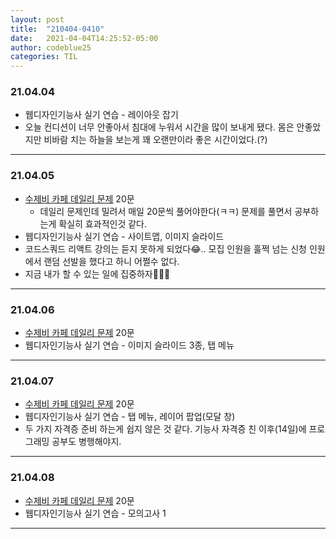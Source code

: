 ```yaml
---
layout: post
title:  "210404-0410"
date:   2021-04-04T14:25:52-05:00
author: codeblue25
categories: TIL
---
```


<h3>21.04.04</h3>

* 웹디자인기능사 실기 연습 - 레이아웃 잡기
* 오늘 컨디션이 너무 안좋아서 침대에 누워서 시간을 많이 보내게 됐다. 몸은 안좋았지만 비바람 치는 하늘을 보는게 꽤 오랜만이라 좋은 시간이었다.(?)

---

<h3>21.04.05</h3>

* [수제비 카페 데일리 문제](https://cafe.naver.com/soojebi) 20문
  * 데일리 문제인데 밀려서 매일 20문씩 풀어야한다(ㅋㅋ) 문제를 풀면서 공부하는게 확실히 효과적인것 같다.
* 웹디자인기능사 실기 연습 - 사이트맵, 이미지 슬라이드
* 코드스쿼드 리액트 강의는 듣지 못하게 되었다😂.. 모집 인원을 훌쩍 넘는 신청 인원에서 랜덤 선발을 했다고 하니 어쩔수 없다.
* 지금 내가 할 수 있는 일에 집중하자🌱🌿🌳

---

<h3>21.04.06</h3>

* [수제비 카페 데일리 문제](https://cafe.naver.com/soojebi) 20문
* 웹디자인기능사 실기 연습 - 이미지 슬라이드 3종, 탭 메뉴

---

<h3>21.04.07</h3>

* [수제비 카페 데일리 문제](https://cafe.naver.com/soojebi) 20문
* 웹디자인기능사 실기 연습 - 탭 메뉴, 레이어 팝업(모달 창)
* 두 가지 자격증 준비 하는게 쉽지 않은 것 같다. 기능사 자격증 친 이후(14일)에 프로그래밍 공부도 병행해야지.

---

<h3>21.04.08</h3>

* [수제비 카페 데일리 문제](https://cafe.naver.com/soojebi) 20문
* 웹디자인기능사 실기 연습 - 모의고사 1

---
